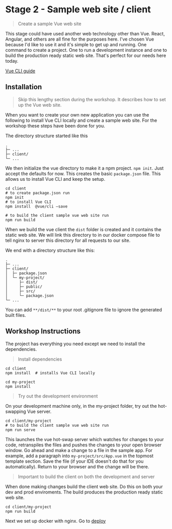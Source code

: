 # Stage 2 - Sample web site / client

> Create a sample Vue web site

This stage could have used another web technology other than Vue. React, Angular, and others are all fine for the purposes here.
I've chosen Vue because I'd like to use it and it's simple to get up and running.  One command to create a project. One to
run a development instance and one to build the production ready static web site.  That's perfect for our needs here today.

[Vue CLI guide](https://cli.vuejs.org/guide/)

## Installation
> Skip this lengthy section during the workshop. It describes how to set up the Vue web site.

When you want to create your own new application you can use the following to install Vue CLI locally and create a sample web site.
For the workshop these steps have been done for you.

The directory structure started like this
```
.
├─ ...
├─ client/
└─ ...
```
We then initialize the vue directory to make it a npm project.  ```npm init```. Just accept the defaults for now.
This creates the basic ```package.json``` file.  This allows us to install Vue CLI and keep
the setup.  
```
cd client
# to create package.json run
npm init
# to install Vue CLI
npm install  @vue/cli —save

# to build the client sample vue web site run
npm run build
```
When we build the vue client the ```dist``` folder is created and it contains the static web site.
We will link this directory to in our docker compose file to tell nginx to server this directory for all requests to our site.

We end with a directory structure like this:

```
.
├─ ...
├─ client/
│  ├─ package.json
│  └─ my-project/
│     ├─ dist/
│     ├─ public/
│     ├─ src/
│     └─ package.json
└─ ...
```

You can add ```**/dist/**``` to your root .gitignore file to ignore the generated built files.


## Workshop Instructions
The project has everything you need except we need to install the dependencies.

> Install dependencies

``` 
cd client
npm install  # installs Vue CLI locally

cd my-project
npm install
```

> Try out the development environment

On your development machine only, in the my-project folder, try out the hot-swapping Vue server.
```
cd client/my-project
# to build the client sample vue web site run
npm run serve
```
This launches the vue hot-swap server which watches for changes to your code, retranspiles the files and pushes the changes
to your open browser window. Go ahead and make a change to a file in the sample app. For example, add a paragraph into
```my-project/src/App.vue``` in the topmost template section. Save the file (if your IDE doesn't do that for you automatically).
Return to your browser and the change will be there.

> Important to build the client on both the development and server

When done making changes build the client web site. Do this on both your dev and prod enviroments.
The build produces the production ready static web site.
```
cd client/my-project
npm run build
```


Next we set up docker with nginx. Go to [deploy](./deploy.md)

